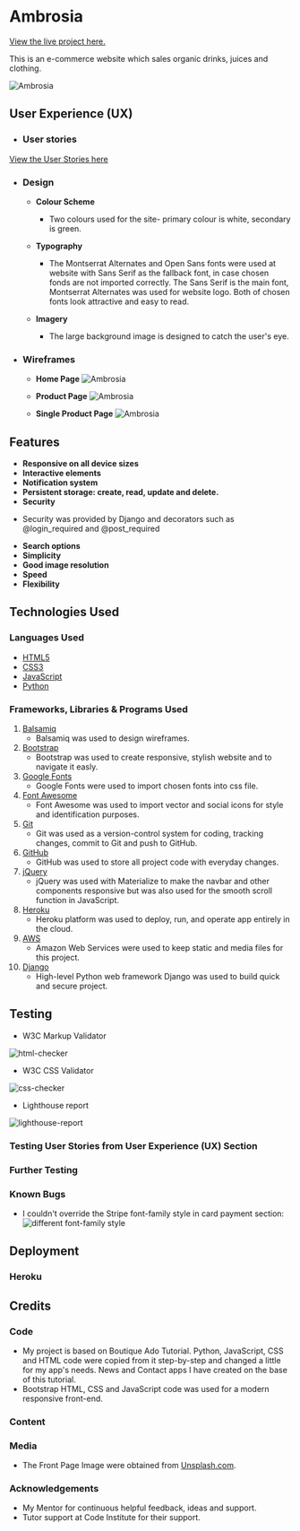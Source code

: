 # **Ambrosia**
[View the live project here.](https://ambrosia-main.herokuapp.com/)

This is an e-commerce website which sales organic drinks, juices and clothing.

![Ambrosia](images/hero-image-hb.png)
## **User Experience (UX)**
* ### **User stories**
[View the User Stories here](https://docs.google.com/spreadsheets/d/15B0v0q7f93ZdcNREwMQn1jGTd3TQnubUqgNnKLBegZ4/edit#gid=0)
       
* ### **Design**
    * **Colour Scheme**
        - Two colours used for the site- primary colour is white, secondary is green.
        
    * **Typography**
        - The Montserrat Alternates and Open Sans fonts were used at website with Sans Serif as the fallback font, in case chosen fonds are not imported correctly. The Sans Serif is the main font, Montserrat Alternates was used for website logo. Both of chosen fonts look attractive and easy to read.
    * **Imagery**
        - The large background image is designed to catch the user's eye.

* ### **Wireframes**
    * **Home Page** 
    ![Ambrosia](images/ambrosia-home-page.png)

    * **Product Page** 
    ![Ambrosia](images/ambrosia-product-page.png)

    * **Single Product Page** 
    ![Ambrosia](images/ambrosia-single-product-page.png)

## **Features**
* **Responsive on all device sizes**
* **Interactive elements**
* **Notification system**
* **Persistent storage: create, read, update and delete.**
* **Security**
- Security was provided by Django and decorators such as @login_required and @post_required
* **Search options**
* **Simplicity**
* **Good image resolution**
* **Speed**
* **Flexibility**

## **Technologies Used**
### **Languages Used**
* [HTML5](https://en.wikipedia.org/wiki/HTML5)
* [CSS3](https://en.wikipedia.org/wiki/CSS)
* [JavaScript](https://en.wikipedia.org/wiki/JavaScript)
* [Python](https://wiki.python.org/moin/)
### **Frameworks, Libraries & Programs Used**
1. [Balsamiq](https://balsamiq.com/)
    - Balsamiq was used to design wireframes.
2. [Bootstrap](https://getbootstrap.com/)
    - Bootstrap was used to create responsive, stylish website and to navigate it easly.
3. [Google Fonts](https://fonts.google.com/)
    - Google Fonts were used to import chosen fonts into css file.
4. [Font Awesome](https://fontawesome.com/)
    - Font Awesome was used to import vector and social icons for style and identification purposes.
5. [Git](https://git-scm.com/)
    - Git was used as a version-control system for coding, tracking changes, commit to Git and push to GitHub.
6. [GitHub](https://github.com/)
    - GitHub was used to store all project code with everyday changes.
7. [jQuery](https://jquery.com/)
    - jQuery was used with Materialize to make the navbar and other components responsive but was also used for the smooth scroll function in JavaScript.
8. [Heroku](https://heroku.com/)
    - Heroku platform was used to deploy, run, and operate app entirely in the cloud.
9. [AWS](https://aws.amazon.com/)
    - Amazon Web Services were used to keep static and media files for this project.
10. [Django](https://www.djangoproject.com/)
    - High-level Python web framework Django was used to build quick and secure project.

## **Testing**
- W3C Markup Validator

![html-checker](images/css-report.png)
- W3C CSS Validator

![css-checker](images/html-report.png)

- Lighthouse report

![lighthouse-report](images/heroku-light-h-report.png)


### **Testing User Stories from User Experience (UX) Section**


### **Further Testing**
### **Known Bugs**
- I couldn't override the Stripe font-family style in card payment section:
![different font-family style](images/stripe-payment-field.png)


## **Deployment**
### **Heroku**


## **Credits**
### **Code**
- My project is based on Boutique Ado Tutorial. Python, JavaScript, CSS and HTML code were copied from it step-by-step and changed a little for my app's needs. News and Contact apps I have created on the base of this tutorial.
- Bootstrap HTML, CSS and JavaScript code was used for a modern responsive front-end.
### **Content**

### **Media**
- The Front Page Image were obtained from [Unsplash.com](https://unsplash.com/photos/tTHIC3uO6Ng).
### **Acknowledgements**
- My Mentor for continuous helpful feedback, ideas and support.
- Tutor support at Code Institute for their support.
